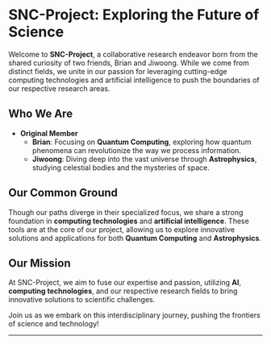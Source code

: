# SNC-Project: Exploring the Future of Science

Welcome to **SNC-Project**, a collaborative research endeavor born from the shared curiosity of two friends, Brian and Jiwoong. While we come from distinct fields, we unite in our passion for leveraging cutting-edge computing technologies and artificial intelligence to push the boundaries of our respective research areas.

## Who We Are

- **Original Member**
  - **Brian**: Focusing on **Quantum Computing**, exploring how quantum phenomena can revolutionize the way we process information.
  - **Jiwoong**: Diving deep into the vast universe through **Astrophysics**, studying celestial bodies and the mysteries of space.


## Our Common Ground

Though our paths diverge in their specialized focus, we share a strong foundation in **computing technologies** and **artificial intelligence**. These tools are at the core of our project, allowing us to explore innovative solutions and applications for both **Quantum Computing** and **Astrophysics**.

## Our Mission

At SNC-Project, we aim to fuse our expertise and passion, utilizing **AI**, **computing technologies**, and our respective research fields to bring innovative solutions to scientific challenges. 

Join us as we embark on this interdisciplinary journey, pushing the frontiers of science and technology!

---
